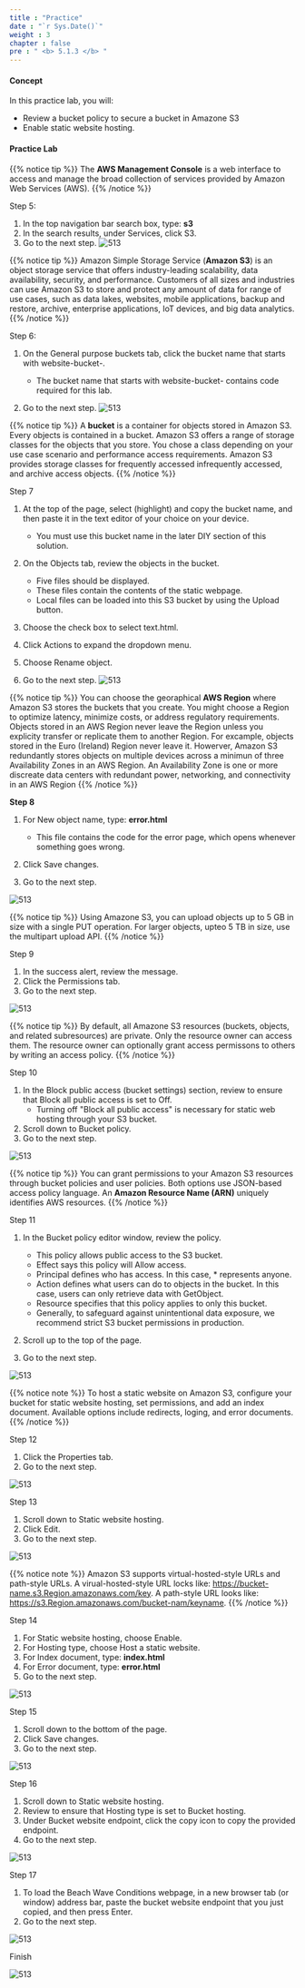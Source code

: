 ```yaml
---
title : "Practice"
date : "`r Sys.Date()`"
weight : 3
chapter : false
pre : " <b> 5.1.3 </b> "
---
```


#### Concept

In this practice lab, you will:
- Review a bucket policy to secure a bucket in Amazone S3
- Enable static website hosting.

#### Practice Lab

{{% notice tip %}}
The **AWS Management Console** is a web interface to access and manage the broad collection of services provided by Amazon Web Services (AWS).
{{% /notice %}}

Step 5:

1. In the top navigation bar search box, type: **s3**
2. In the search results, under Services, click S3.
3. Go to the next step. ![513][5]

{{% notice tip %}}
Amazon Simple Storage Service (**Amazon S3**) is an object storage service that offers industry-leading scalability, data availability, security, and performance. Customers of all sizes and industries can use Amazon S3 to store and protect any amount of data for range of use cases, such as data lakes, websites, mobile applications, backup and restore, archive, enterprise applications, IoT devices, and big data analytics.
{{% /notice %}}

Step 6: 

1. On the General purpose buckets tab, click the bucket name that starts with website-bucket-.
   - The bucket name that starts with website-bucket- contains code required for this lab.
   
2. Go to the next step. ![513][6] 

{{% notice tip %}}
A **bucket** is a container for objects stored in Amazon S3. Every objects is contained in a bucket. Amazon S3 offers a range of storage classes for the objects that you store. You chose a class depending on your use case scenario and performance access requirements. Amazon S3 provides storage classes for frequently accessed infrequently accessed, and archive access objects.
{{% /notice %}}

Step 7

1. At the top of the page, select (highlight) and copy the bucket name, and then paste it in the text editor of your choice on your device.

   - You must use this bucket name in the later DIY section of this solution.

2. On the Objects tab, review the objects in the bucket.

   - Five files should be displayed.
   - These files contain the contents of the static webpage.
   - Local files can be loaded into this S3 bucket by using the Upload button.

3. Choose the check box to select text.html.
4. Click Actions to expand the dropdown menu.
5. Choose Rename object.
6. Go to the next step. ![513][7]

{{% notice tip %}}
You can choose the georaphical **AWS Region** where Amazon S3 stores the buckets that you create. You might choose a Region to optimize latency, minimize costs, or address regulatory requirements.
Objects stored in an AWS Region never leave the Region unless you explicity transfer or replicate them to another Region. 
For excample, objects stored in the Euro (Ireland) Region never leave it. Howerver, Amazon S3 redundantly stores objects on multiple devices across a minimun of three Availability Zones in an AWS Region. An Availability Zone is one or more discreate data centers with redundant power, networking, and connectivity in an AWS Region
{{% /notice %}}

**Step 8**

1. For New object name, type: **error.html**

   - This file contains the code for the error page, which opens whenever something goes wrong.

2. Click Save changes.
3. Go to the next step.

![513][8]

{{% notice tip %}}
Using Amazone S3, you can upload objects up to 5 GB in size with a single PUT operation. For larger objects, upteo 5 TB in size, use the multipart upload API.
{{% /notice %}}

Step 9

1. In the success alert, review the message.
2. Click the Permissions tab.
3. Go to the next step.

![513][9]

{{% notice tip %}}
By default, all Amazone S3 resources (buckets, objects, and related subresources) are private. Only the resource owner can access them. The resource owner can optionally grant access permissons to others by writing an access policy.
{{% /notice %}}

Step 10
1. In the Block public access (bucket settings) section, review to ensure that Block all public access is set to Off.
   - Turning off "Block all public access" is necessary for static web hosting through your S3 bucket.
2. Scroll down to Bucket policy.
3. Go to the next step.

![513][10]

{{% notice tip %}}
You can grant permissions to your Amazon S3 resources through bucket policies and user policies. Both options use JSON-based access policy language. An **Amazon Resource Name (ARN)** uniquely identifies AWS resources.
{{% /notice %}}   

Step 11

1. In the Bucket policy editor window, review the policy.

   - This policy allows public access to the S3 bucket.
   - Effect says this policy will Allow access.
   - Principal defines who has access. In this case, * represents anyone.
   - Action defines what users can do to objects in the bucket. In this case, users can only retrieve data with GetObject.
   - Resource specifies that this policy applies to only this bucket.
   - Generally, to safeguard against unintentional data exposure, we recommend strict S3 bucket permissions in production. 

2. Scroll up to the top of the page.
3. Go to the next step.

![513][11] 

{{% notice note %}}
To host a static website on Amazon S3, configure your bucket for static website hosting, set permissions, and add an index document. Available options include redirects, loging, and error documents.
{{% /notice %}}       

Step 12

1. Click the Properties tab.
2. Go to the next step.

![513][12]


Step 13

1. Scroll down to Static website hosting.
2. Click Edit.
3. Go to the next step.

![513][13]

{{% notice note %}}
Amazon S3 supports virtual-hosted-style URLs and path-style URLs. 
A virual-hosted-style URL locks like: https://bucket-name.s3.Region.amazonaws.com/key.
A path-style URL looks like: https://s3.Region.amazonaws.com/bucket-nam/keyname.
{{% /notice %}}       

Step 14

1. For Static website hosting, choose Enable.
2. For Hosting type, choose Host a static website.
3. For Index document, type: **index.html**
4. For Error document, type:  **error.html**
5. Go to the next step.

![513][14]

Step 15

1. Scroll down to the bottom of the page.
2. Click Save changes.
3. Go to the next step.

![513][15]

Step 16

1. Scroll down to Static website hosting.
2. Review to ensure that Hosting type is set to Bucket hosting.
3. Under Bucket website endpoint, click the copy icon to copy the provided endpoint.
4. Go to the next step.

![513][16]

Step 17

1. To load the Beach Wave Conditions webpage, in a new browser tab (or window) address bar, paste the bucket website endpoint that you just copied, and then press Enter.
2. Go to the next step.

![513][17]

Finish

![513][18]

[5]:  /aws-ws/images/5-cloudquest/51/513/5.png?featherlight=false&width=90pc
[6]:  /aws-ws/images/5-cloudquest/51/513/6.png?featherlight=false&width=90pc
[7]:  /aws-ws/images/5-cloudquest/51/513/7.png?featherlight=false&width=90pc
[8]:  /aws-ws/images/5-cloudquest/51/513/8.png?featherlight=false&width=90pc
[9]:  /aws-ws/images/5-cloudquest/51/513/9.png?featherlight=false&width=90pc
[10]:  /aws-ws/images/5-cloudquest/51/513/10.png?featherlight=false&width=90pc
[11]:  /aws-ws/images/5-cloudquest/51/513/11.png?featherlight=false&width=90pc
[12]:  /aws-ws/images/5-cloudquest/51/513/12.png?featherlight=false&width=90pc
[13]:  /aws-ws/images/5-cloudquest/51/513/13.png?featherlight=false&width=90pc
[14]:  /aws-ws/images/5-cloudquest/51/513/14.png?featherlight=false&width=90pc
[15]:  /aws-ws/images/5-cloudquest/51/513/15.png?featherlight=false&width=90pc
[16]:  /aws-ws/images/5-cloudquest/51/513/16.png?featherlight=false&width=90pc
[17]:  /aws-ws/images/5-cloudquest/51/513/17.png?featherlight=false&width=90pc
[18]:  /aws-ws/images/5-cloudquest/51/513/18.png?featherlight=false&width=90pc
